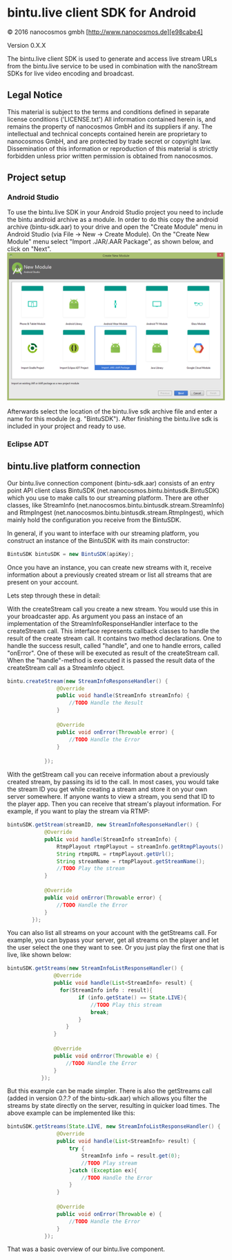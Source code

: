 # bintu.live client SDK for Android

© 2016 nanocosmos gmbh [http://www.nanocosmos.de][e98cabe4]

Version 0.X.X

The bintu.live client SDK is used to generate and access live stream URLs from the bintu.live service to be used in combination with the nanoStream SDKs for live video encoding and broadcast.

## Legal Notice

This material is subject to the terms and conditions defined in separate license conditions ('LICENSE.txt') All information contained herein is, and remains the property of nanocosmos GmbH and its suppliers if any. The intellectual and technical concepts contained herein are proprietary to nanocosmos GmbH, and are protected by trade secret or copyright law. Dissemination of this information or reproduction of this material is strictly forbidden unless prior written permission is obtained from nanocosmos.

## Project setup
### Android Studio
To use the bintu.live SDK in your Android Studio project you need to include the bintu android archive as a module. In order to do this copy the android archive (bintu-sdk.aar) to your drive and open the "Create Module" menu in Android Studio (via File -> New -> Create Module). On the "Create New Module" menu select "Import .JAR/.AAR Package", as shown below, and click on "Next".
![Create Module Menu][Create_Module]

Afterwards select the location of the bintu.live sdk archive file and enter a name for this module (e.g. "BintuSDK").
After finishing the bintu.live sdk is included in your project and ready to use.

### Eclipse ADT

## bintu.live platform connection
Our bintu.live connection component (bintu-sdk.aar) consists of an entry point API client class BintuSDK (net.nanocosmos.bintu.bintusdk.BintuSDK) which you use to make calls to our streaming platform. There are other classes, like StreamInfo (net.nanocosmos.bintu.bintusdk.stream.StreamInfo) and RtmpIngest  (net.nanocosmos.bintu.bintusdk.stream.RtmpIngest), which mainly hold the configuration you receive from the BintuSDK.

In general, if you want to interface with our streaming platform, you construct an instance of the BintuSDK with its main constructor:

```java
BintuSDK bintuSDK = new BintuSDK(apiKey);
```

Once you have an instance, you can create new streams with it, receive information about a previously created stream or list all streams that are present on your account.

Lets step through these in detail:

With the createStream call you create a new stream. You would use this in your broadcaster app. As argument you pass an instace of an implementation of the StreamInfoResponseHandler interface to the createStream call. This interface represents callback classes to handle the result of the create stream call. It contains two method declarations. One to handle the success result, called "handle", and one to handle errors, called "onError". One of these will be executed as result of the createStream call. When the "handle"-method is executed it is passed the result data of the createStream call as a StreamInfo object.

```java
bintu.createStream(new StreamInfoResponseHandler() {
                @Override
                public void handle(StreamInfo streamInfo) {
                    //TODO Handle the Result
                }

                @Override
                public void onError(Throwable error) {
                    //TODO Handle the Error
                }

            });
```

With the getStream call you can receive information about a previously created stream, by passing its id to the call. In most cases, you would take the stream ID you get while creating a stream and store it on your own server somewhere. If anyone wants to view a stream, you send that ID to the player app. Then you can receive that stream's playout information. For example, if you want to play the stream via RTMP:

```java
bintuSDK.getStream(streamID, new StreamInfoResponseHandler() {
            @Override
            public void handle(StreamInfo streamInfo) {
                RtmpPlayout rtmpPlayout = streamInfo.getRtmpPlayouts().get(0);
                String rtmpURL = rtmpPlayout.getUrl();
                String streamName = rtmpPlayout.getStreamName();
                //TODO Play the stream
            }

            @Override
            public void onError(Throwable error) {
                //TODO Handle the Error
            }
        });
```
You can also list all streams on your account with the getStreams call. For example, you can bypass your server, get all streams on the player and let the user select the one they want to see. Or you just play the first one that is live, like shown below:

```java
bintuSDK.getStreams(new StreamInfoListResponseHandler() {
               @Override
               public void handle(List<StreamInfo> result) {
                 for(StreamInfo info : result){
                       if (info.getState() == State.LIVE){
                           //TODO Play this stream
                           break;
                       }
                   }
               }

               @Override
               public void onError(Throwable e) {
                   //TODO Handle the Error
               }
           });
```

But this example can be made simpler. There is also the getStreams call (added in version 0.?.? of the bintu-sdk.aar) which allows you filter the streams by state directly on the server, resulting in quicker load times. The above example can be implemented like this:
```java
bintuSDK.getStreams(State.LIVE, new StreamInfoListResponseHandler() {
                @Override
                public void handle(List<StreamInfo> result) {
                    try {
                        StreamInfo info = result.get(0);
                        //TODO Play stream
                    }catch (Exception ex){
                        //TODO Handle the Error    
                    }
                }

                @Override
                public void onError(Throwable e) {
                    //TODO Handle the Error
                }
            });
```

That was a basic overview of our bintu.live component.

<!--- --------list of references -------- --->
  [e98cabe4]: http://www.nanocosmos.de "http://www.nanocosmos.de"

<!--- ------- Table of figures -------- --->
  [Create_Module]: img/android_studio_create_module.png "Create New Module Menu"
